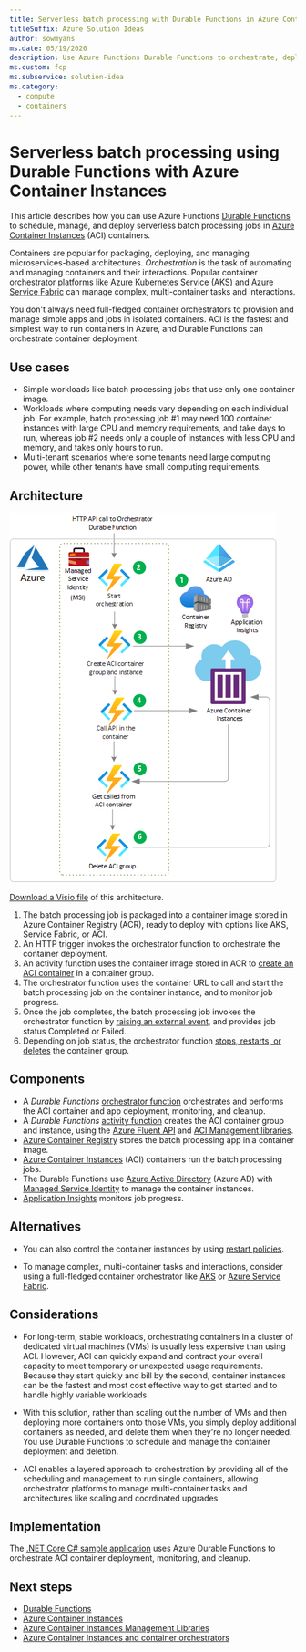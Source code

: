 ```yaml
---
title: Serverless batch processing with Durable Functions in Azure Container Instances
titleSuffix: Azure Solution Ideas
author: sowmyans
ms.date: 05/19/2020
description: Use Azure Functions Durable Functions to orchestrate, deploy, and run serverless batch processing jobs in Azure Container Instances (ACI) containers.
ms.custom: fcp
ms.subservice: solution-idea
ms.category:
  - compute
  - containers
---
```

# Serverless batch processing using Durable Functions with Azure Container Instances

This article describes how you can use Azure Functions [Durable Functions](/azure/azure-functions/durable/durable-functions-overview) to schedule, manage, and deploy serverless batch processing jobs in [Azure Container Instances](/azure/container-instances/container-instances-overview) (ACI) containers.

Containers are popular for packaging, deploying, and managing microservices-based architectures. *Orchestration* is the task of automating and managing containers and their interactions. Popular container orchestrator platforms like [Azure Kubernetes Service](https://azure.microsoft.com/services/kubernetes-service/) (AKS) and [Azure Service Fabric](https://azure.microsoft.com/services/service-fabric/) can manage complex, multi-container tasks and interactions.

You don't always need full-fledged container orchestrators to provision and manage simple apps and jobs in isolated containers. ACI is the fastest and simplest way to run containers in Azure, and Durable Functions can orchestrate container deployment.

## Use cases
- Simple workloads like batch processing jobs that use only one container image.
- Workloads where computing needs vary depending on each individual job. For example, batch processing job #1 may need 100 container instances with large CPU and memory requirements, and take days to run, whereas job #2 needs only a couple of instances with less CPU and memory, and takes only hours to run. 
- Multi-tenant scenarios where some tenants need large computing power, while other tenants have small computing requirements.

## Architecture

![Durable Functions orchestration of Container Instances](../media/durable-function-aci.png)

[Download a Visio file](https://archcenter.blob.core.windows.net/cdn/Durable_Func_ACI.vsdx) of this architecture.

1. The batch processing job is packaged into a container image stored in Azure Container Registry (ACR), ready to deploy with options like AKS, Service Fabric, or ACI.
1. An HTTP trigger invokes the orchestrator function to orchestrate the container deployment.
1. An activity function uses the container image stored in ACR to [create an ACI container](/rest/api/storageservices/create-container) in a container group.
1. The orchestrator function uses the container URL to call and start the batch processing job on the container instance, and to monitor job progress.
1. Once the job completes, the batch processing job invokes the orchestrator function by [raising an external event](/azure/azure-functions/durable/durable-functions-external-events), and provides job status Completed or Failed.
1. Depending on job status, the orchestrator function [stops, restarts, or deletes](/azure/container-instances/container-instances-stop-start) the container group.

## Components

- A *Durable Functions* [orchestrator function](/azure/azure-functions/durable/durable-functions-types-features-overview#orchestrator-functions) orchestrates and performs the ACI container and app deployment, monitoring, and cleanup.
- A *Durable Functions* [activity function](/azure/azure-functions/durable/durable-functions-types-features-overview#activity-functions) creates the ACI container group and instance, using the [Azure Fluent API](https://github.com/Azure/azure-libraries-for-net) and [ACI Management libraries](/dotnet/api/overview/azure/containerinstance?view=azure-dotnet).
- [Azure Container Registry](/azure/container-registry/) stores the batch processing app in a container image.
- [Azure Container Instances](https://azure.microsoft.com/services/container-instances/) (ACI) containers run the batch processing jobs.
- The Durable Functions use [Azure Active Directory](https://azure.microsoft.com/services/active-directory/) (Azure AD) with [Managed Service Identity](/azure/active-directory/managed-identities-azure-resources/overview) to manage the container instances.
- [Application Insights](/azure/azure-monitor/app/app-insights-overview) monitors job progress.

## Alternatives

- You can also control the container instances by using [restart policies](/azure/container-instances/container-instances-restart-policy).

- To manage complex, multi-container tasks and interactions, consider using a full-fledged container orchestrator like [AKS](https://azure.microsoft.com/services/kubernetes-service/) or [Azure Service Fabric](https://azure.microsoft.com/services/service-fabric/).

## Considerations

- For long-term, stable workloads, orchestrating containers in a cluster of dedicated virtual machines (VMs) is usually less expensive than using ACI. However, ACI can quickly expand and contract your overall capacity to meet temporary or unexpected usage requirements. Because they start quickly and bill by the second, container instances can be the fastest and most cost effective way to get started and to handle highly variable workloads. 

- With this solution, rather than scaling out the number of VMs and then deploying more containers onto those VMs, you simply deploy additional containers as needed, and delete them when they're no longer needed. You use Durable Functions to schedule and manage the container deployment and deletion.

- ACI enables a layered approach to orchestration by providing all of the scheduling and management to run single containers, allowing orchestrator platforms to manage multi-container tasks and architectures like scaling and coordinated upgrades.

## Implementation

The [.NET Core C# sample application](https://github.com/sowsan/az-func-aci) uses Azure Durable Functions to orchestrate ACI container deployment, monitoring, and cleanup.

## Next steps

- [Durable Functions](/azure/azure-functions/durable/durable-functions-overview?tabs=csharp)
- [Azure Container Instances](/azure/container-instances/container-instances-overview)
- [Azure Container Instances Management Libraries](/dotnet/api/overview/azure/containerinstance?view=azure-dotnet)
- [Azure Container Instances and container orchestrators](/azure/container-instances/container-instances-orchestrator-relationship)